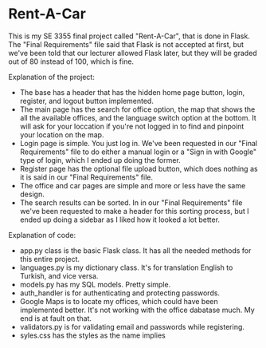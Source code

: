 # Rent-A-Car

This is my SE 3355 final project called "Rent-A-Car", that is done in Flask. The "Final Requirements" file said that Flask is not accepted at first, but we've been told that our lecturer allowed Flask later, but they will be graded out of 80 instead of 100, which is fine.

Explanation of the project:
- The base has a header that has the hidden home page button, login, register, and logout button implemented.
- The main page has the search for office option, the map that shows the all the available offices, and the language switch option at the bottom. It will ask for your loccation if you're not logged in to find and pinpoint your location on the map.
- Login page is simple. You just log in. We've been requested in our "Final Requirements" file to do either a manual login or a "Sign in with Google" type of login, which I ended up doing the former.
- Register page has the optional file upload button, which does nothing as it is said in our "Final Requirements" file.
- The office and car pages are simple and more or less have the same design.
- The search results can be sorted. In in our "Final Requirements" file we've been requested to make a header for this sorting process, but I ended up doing a sidebar as I liked how it looked a lot better.

Explanation of code:
- app.py class is the basic Flask class. It has all the needed methods for this entire project.
- languages.py is my dictionary class. It's for translation English to Turkish, and vice versa.
- models.py has my SQL models. Pretty simple.
- auth_handler is for authenticating and protecting passwords.
- Google Maps is to locate my offices, which could have been implemented better. It's not working with the office dabatase much. My end is at fault on that.
- validators.py is for validating email and passwords while registering.
- syles.css has the styles as the name implies

